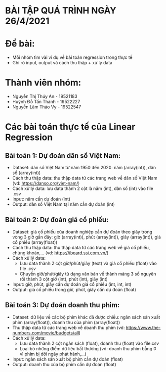 # BÀI TẬP QUÁ TRÌNH NGÀY 26/4/2021
# Đề bài:
- Mỗi nhóm tìm vài ví dụ về bài toán regression trong thực tế
- Ghi rõ input, output và cách thu thập + xử lý data
# Thành viên nhóm:
- Nguyễn Thị Thúy An - 19521183
- Huỳnh Đỗ Tấn Thành - 19522227
- Nguyễn Lâm Thảo Vy - 19522547
# Các bài toán thực tế của Linear Regression
## Bài toán 1: Dự đoán dân số Việt Nam:
- Dataset: dân số Việt Nam từ năm 1950 đến 2020: năm (array(int)), dân số (array(int))
- Cách thu thập data: thu thập data từ các trang web về dân số Việt Nam (vd: https://danso.org/viet-nam/)
- Cách xử lý data: lưu data thành 2 cột là năm (int), dân số (int) vào file .csv
- Input: năm cần dự đoán (int)
- Output: dân số Việt Nam tại năm cần dự đoán (int)
## Bài toán 2: Dự đoán giá cổ phiếu:
- Dataset: giá cổ phiếu của doanh nghiệp cần dự đoán theo giây trong vòng 3 giờ gần đây: giờ (array(int)), phút (array(int)), giây (array(int)), giá cổ phiếu (array(float))
- Cách thu thập data: thu thập data từ các trang web về giá cổ phiếu, chứng khoán,... (vd: https://iboard.ssi.com.vn/)
- Cách xử lý data: 
  - Lưu data thành 2 cột giờ/phút/giây (text) và giá cổ phiếu (float) vào file .csv
  - Chuyển giờ/phút/giây từ dạng văn bản về thành mảng 3 số nguyên rồi thành 3 cột giờ (int), phút (int), giây (int)
- Input: giờ, phút, giây cần dự đoán giá cổ phiếu (int, int, int)
- Output: giá cổ phiếu trong giờ, phút, giây cần dự đoán (float)
## Bài toán 3: Dự đoán doanh thu phim:
- Dataset: dữ liệu về các bộ phim khác đã được chiếu: ngân sách sản xuất phim (array(float)), doanh thu của phim (array(float)) 
- Thu thập data từ các trang web về doanh thu phim (vd: https://www.the-numbers.com/movie/budgets/all)
- Cách xử lý data:
  - Lưu data thành 2 cột ngân sách (float), doanh thu (float) vào file.csv
  - Loại bỏ những điểm dữ liệu bất thường (vd: doanh thu phim bằng 0 vì phim bị dời ngày phát hành,...)
- Input: ngân sách sản xuất bộ phim cần dự đoán (float)
- Output: doanh thu của bộ phim cần dự đoán (float)
 
